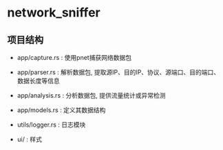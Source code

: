 # network_sniffer

## 项目结构

- app/capture.rs : 使用pnet捕获网络数据包
- app/parser.rs : 解析数据包, 提取源IP、目的IP、协议、源端口、目的端口、数据长度等信息
- app/analysis.rs : 分析数据包, 提供流量统计或异常检测
- app/models.rs : 定义其数据结构

- utils/logger.rs : 日志模块

- ui/ : 样式
